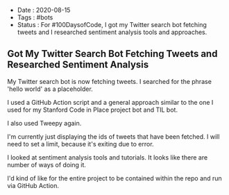 - Date : 2020-08-15
- Tags : #bots
- Status : For #100DaysofCode, I got my Twitter search bot fetching tweets and I researched sentiment analysis tools and approaches.

## Got My Twitter Search Bot Fetching Tweets and Researched Sentiment Analysis

My Twitter search bot is now fetching tweets. I searched for the phrase 'hello world' as a placeholder.

I used a GitHub Action script and a general approach similar to the one I used for my Stanford Code in Place project bot and TIL bot.

I also used Tweepy again. 

I'm currently just displaying the ids of tweets that have been fetched. I will need to set a limit, because it's exiting due to error. 

I looked at sentiment analysis tools and tutorials. It looks like there are number of ways of doing it. 

I'd kind of like for the entire project to be contained within the repo and run via GitHub Action. 
